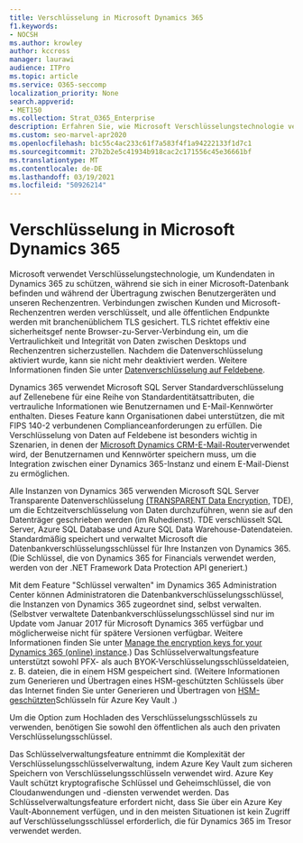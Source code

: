 ```yaml
---
title: Verschlüsselung in Microsoft Dynamics 365
f1.keywords:
- NOCSH
ms.author: krowley
author: kccross
manager: laurawi
audience: ITPro
ms.topic: article
ms.service: O365-seccomp
localization_priority: None
search.appverid:
- MET150
ms.collection: Strat_O365_Enterprise
description: Erfahren Sie, wie Microsoft Verschlüsselungstechnologie verwendet, um Kundendaten in Microsoft Dynamics 365 während des Ruhens in einer Microsoft-Datenbank und während der Übertragung zu schützen.
ms.custom: seo-marvel-apr2020
ms.openlocfilehash: b1c55c4ac233c61f7a583f4f1a94222133f1d7c1
ms.sourcegitcommit: 27b2b2e5c41934b918cac2c171556c45e36661bf
ms.translationtype: MT
ms.contentlocale: de-DE
ms.lasthandoff: 03/19/2021
ms.locfileid: "50926214"
---
```

# <a name="encryption-in-microsoft-dynamics-365"></a>Verschlüsselung in Microsoft Dynamics 365

Microsoft verwendet Verschlüsselungstechnologie, um Kundendaten in Dynamics 365 zu schützen, während sie sich in einer Microsoft-Datenbank befinden und während der Übertragung zwischen Benutzergeräten und unseren Rechenzentren. Verbindungen zwischen Kunden und Microsoft-Rechenzentren werden verschlüsselt, und alle öffentlichen Endpunkte werden mit branchenüblichem TLS gesichert. TLS richtet effektiv eine sicherheitsgef nente Browser-zu-Server-Verbindung ein, um die Vertraulichkeit und Integrität von Daten zwischen Desktops und Rechenzentren sicherzustellen. Nachdem die Datenverschlüsselung aktiviert wurde, kann sie nicht mehr deaktiviert werden. Weitere Informationen finden Sie unter [Datenverschlüsselung auf Feldebene](/previous-versions/dynamicscrm-2016/developers-guide/dn481562(v=crm.8)).

Dynamics 365 verwendet Microsoft SQL Server Standardverschlüsselung auf Zellenebene für eine Reihe von Standardentitätsattributen, die vertrauliche Informationen wie Benutzernamen und E-Mail-Kennwörter enthalten. Dieses Feature kann Organisationen dabei unterstützen, die mit FIPS 140-2 verbundenen Complianceanforderungen zu erfüllen. Die Verschlüsselung von Daten auf Feldebene ist besonders wichtig in Szenarien, in denen der [Microsoft Dynamics CRM-E-Mail-Router](/previous-versions/dynamicscrm-2016/administering-dynamics-365/hh699800(v=crm.8))verwendet wird, der Benutzernamen und Kennwörter speichern muss, um die Integration zwischen einer Dynamics 365-Instanz und einem E-Mail-Dienst zu ermöglichen. 

Alle Instanzen von Dynamics 365 verwenden Microsoft SQL Server Transparente Datenverschlüsselung [(TRANSPARENT Data Encryption,](/sql/relational-databases/security/encryption/transparent-data-encryption?view=sql-server-2017) TDE), um die Echtzeitverschlüsselung von Daten durchzuführen, wenn sie auf den Datenträger geschrieben werden (im Ruhedienst). TDE verschlüsselt SQL Server, Azure SQL Database und Azure SQL Data Warehouse-Datendateien. Standardmäßig speichert und verwaltet Microsoft die Datenbankverschlüsselungsschlüssel für Ihre Instanzen von Dynamics 365. (Die Schlüssel, die von Dynamics 365 for Financials verwendet werden, werden von der .NET Framework Data Protection API generiert.) 

Mit dem Feature "Schlüssel verwalten" im Dynamics 365 Administration Center können Administratoren die Datenbankverschlüsselungsschlüssel, die Instanzen von Dynamics 365 zugeordnet sind, selbst verwalten. (Selbstver verwaltete Datenbankverschlüsselungsschlüssel sind nur im Update vom Januar 2017 für Microsoft Dynamics 365 verfügbar und möglicherweise nicht für spätere Versionen verfügbar. Weitere Informationen finden Sie unter [Manage the encryption keys for your Dynamics 365 (online) instance](/dynamics365/customer-engagement/admin/manage-encryption-keys-instance).) Das Schlüsselverwaltungsfeature unterstützt sowohl PFX- als auch BYOK-Verschlüsselungsschlüsseldateien, z. B. dateien, die in einem HSM gespeichert sind. (Weitere Informationen zum Generieren und Übertragen eines HSM-geschützten Schlüssels über das Internet finden Sie unter Generieren und Übertragen von [HSM-geschützten](/azure/key-vault/key-vault-hsm-protected-keys)Schlüsseln für Azure Key Vault .) 

Um die Option zum Hochladen des Verschlüsselungsschlüssels zu verwenden, benötigen Sie sowohl den öffentlichen als auch den privaten Verschlüsselungsschlüssel.

Das Schlüsselverwaltungsfeature entnimmt die Komplexität der Verschlüsselungsschlüsselverwaltung, indem Azure Key Vault zum sicheren Speichern von Verschlüsselungsschlüsseln verwendet wird. Azure Key Vault schützt kryptografische Schlüssel und Geheimschlüssel, die von Cloudanwendungen und -diensten verwendet werden. Das Schlüsselverwaltungsfeature erfordert nicht, dass Sie über ein Azure Key Vault-Abonnement verfügen, und in den meisten Situationen ist kein Zugriff auf Verschlüsselungsschlüssel erforderlich, die für Dynamics 365 im Tresor verwendet werden.